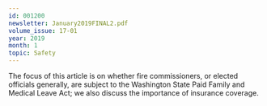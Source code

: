 ```yaml
---
id: 001200
newsletter: January2019FINAL2.pdf
volume_issue: 17-01
year: 2019
month: 1
topic: Safety
---
```


The focus of this article is on whether fire commissioners, or elected officials generally, are subject to the Washington State Paid Family and Medical Leave Act; we also discuss the importance of insurance coverage.